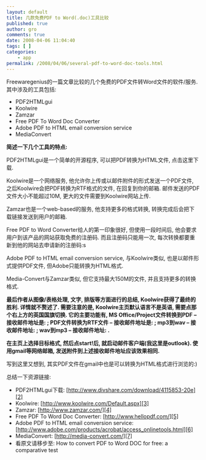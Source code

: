 ```yaml
---
layout: default
title: 几款免费PDF to Word(.doc)工具比较
published: true
author: gro
comments: true
date: 2008-04-06 11:04:40
tags: [ ]
categories:
    - app
permalink: /2008/04/06/several-pdf-to-word-doc-tools.html
---
```

Freewaregenius的一篇文章比较的几个免费的PDF文件转Word文件的软件/服务. 其中涉及的工具包括:

  * PDF2HTMLgui
  * Koolwire
  * Zamzar
  * Free PDF To Word Doc Converter
  * Adobe PDF to HTML email conversion service
  * MediaConvert

**简述一下几个工具的特点:**

PDF2HTMLgui是一个简单的开源程序, 可以把PDF转换为HTML文件, 点击这里下载.

Koolwire是一个网络服务, 他允许你上传或以邮件附件的形式发送一个PDF文件, 之后Koolwire会把PDF转换为RTF格式的文件, 在回复到你的邮箱. 邮件发送的PDF文件大小不能超过10M, 更大的文件需要到Koolwire网站上传.

Zamzar也是一个web-based的服务, 他支持更多的格式转换, 转换完成后会把下载链接发送到用户的邮箱.

Free PDF to Word Converter给人的第一印象很好, 但使用一段时间后, 他会要求用户到该产品的网站获取免费的注册码. 而且注册码只能用一次, 每次转换都要重新到他的网站去申请新的注册码:s

Adobe PDF to HTML email conversion service, 与Koolwire类似, 也是以邮件形式提供PDF文件, 但Adobe只能转换为HTML格式.

Media-Convert与Zamzar类似, 但它支持最大150M的文件, 并且支持更多的转换格式.

**[][1]最后作者从图像/表格处理, 文字, 排版等方面进行的总结, Koolwire获得了最终的胜利. 详情就不赘述了. 需要注意的是, Koolwire主页默认语言不是英语, 需要点那个右上方的英国国旗切换. 它的主要功能有, MS Office/Project文件转换到PDF &#8211; 接收邮件地址是: ; PDF文件转换为RTF文件 &#8211; 接收邮件地址是: ; mp3到wav &#8211; 接收邮件地址: ; wav到mp3 &#8211; 接收邮件地址: .**

**在主页上选择目标格式, 然后点start!后, 就启动邮件客户端(我这里是outlook). 使用gmail等网络邮箱, 发送附件到上述接收邮件地址应该效果相同.**

写到这里又想到, 其实PDF文件在gmail中也是可以转换为HTML格式进行浏览的:)

总结一下资源链接:

  * PDF2HTMLgui下载: [http://www.divshare.com/download/4115853-20e][2]
  * Koolwire: [http://www.koolwire.com/Default.aspx][3]
  * Zamzar: [http://www.zamzar.com/][4]
  * Free PDF To Word Doc Converter: [http://www.hellopdf.com/][5]
  * Adobe PDF to HTML email conversion service: [http://www.adobe.com/products/acrobat/access_onlinetools.html][6]
  * MediaConvert: [http://media-convert.com/][7]
  * 看原文请移步至: How to convert PDF to Word DOC for free: a comparative test

 [1]: http://getfreeware.net/wp-content/uploads/2008/04/screenshot-koolwire.jpg
 [2]: http://www.divshare.com/download/4115853-20e "http://www.divshare.com/download/4115853-20e"
 [3]: http://www.koolwire.com/Default.aspx "http://www.koolwire.com/Default.aspx"
 [4]: http://www.zamzar.com/ "http://www.zamzar.com/"
 [5]: http://www.hellopdf.com/ "http://www.hellopdf.com/"
 [6]: http://www.adobe.com/products/acrobat/access_onlinetools.html "http://www.adobe.com/products/acrobat/access_onlinetools.html"
 [7]: http://media-convert.com/ "http://media-convert.com/"
